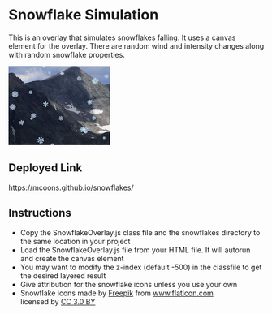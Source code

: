 # Snowflake Simulation

This is an overlay that simulates snowflakes falling.  It uses a canvas element for the overlay.  There are random wind and intensity changes along with random snowflake properties.

![Snowflakes](/thumbnail.png)

## Deployed Link
https://mcoons.github.io/snowflakes/

## Instructions
  - Copy the SnowflakeOverlay.js class file and the snowflakes directory to the same location in your project
  - Load the SnowflakeOverlay.js file from your HTML file.  It will autorun and create the canvas element
  - You may want to modify the z-index (default -500) in the classfile to get the desired layered result 
  - Give attribution for the snowflake icons unless you use your own        
  - Snowflake icons made by <a href="http://www.freepik.com/" title="Freepik">Freepik</a>       from <a href="https://www.flaticon.com/" title="Flaticon">www.flaticon.com</a><br>
    licensed by <a href="http://creativecommons.org/licenses/by/3.0/" title="Creative Commons BY 3.0" target="_blank">CC 3.0 BY</a>
